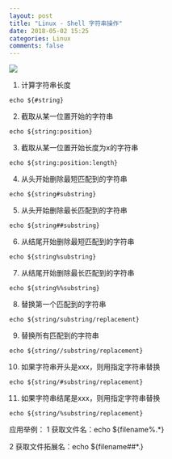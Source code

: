 ```yaml
---
layout: post
title: "Linux - Shell 字符串操作"
date: 2018-05-02 15:25
categories: Linux
comments: false
---
```



![](http://a.hiphotos.baidu.com/image/pic/item/503d269759ee3d6d453aab8b48166d224e4adef5.jpg)

1. 计算字符串长度
```
echo ${#string}
```

2. 截取从某一位置开始的字符串
```
echo ${string:position}
```

3. 截取从某一位置开始长度为x的字符串
```
echo ${string:position:length}
```

4. 从头开始删除最短匹配到的字符串
```
echo ${string#substring}
```

5. 从头开始删除最长匹配到的字符串
```
echo ${string##substring}
```

6. 从结尾开始删除最短匹配到的字符串
```
echo ${string%substring}
```

7. 从结尾开始删除最长匹配到的字符串
```
echo ${string%%substring}
```

8. 替换第一个匹配到的字符串
```
echo ${string/substring/replacement}
```

9. 替换所有匹配到的字符串
```
echo ${string//substring/replacement}
```

10. 如果字符串开头是xxx，则用指定字符串替换
```
echo ${string/#substring/replacement}
```

11. 如果字符串结尾是xxx，则用指定字符串替换
```
echo ${string/%substring/replacement}
```

应用举例：
1 获取文件名：echo ${filename%.*}

2 获取文件拓展名：echo ${filename##*.}
